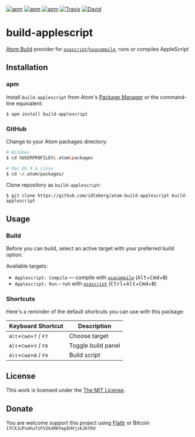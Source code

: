 [![apm](https://img.shields.io/apm/l/build-applescript.svg?style=flat-square)](https://atom.io/packages/build-applescript)
[![apm](https://img.shields.io/apm/v/build-applescript.svg?style=flat-square)](https://atom.io/packages/build-applescript)
[![apm](https://img.shields.io/apm/dm/build-applescript.svg?style=flat-square)](https://atom.io/packages/build-applescript)
[![Travis](https://img.shields.io/travis/idleberg/atom-build-applescript.svg?style=flat-square)](https://travis-ci.org/idleberg/atom-build-applescript)
[![David](https://img.shields.io/david/dev/idleberg/atom-build-applescript.svg?style=flat-square)](https://david-dm.org/idleberg/atom-build-applescript#info=dependencies)

# build-applescript

[Atom Build](https://atombuild.github.io/) provider for [`osascript`][osascript]/[`osacompile`](https://developer.apple.com/library/mac/documentation/Darwin/Reference/ManPages/man1/osacompile.1.html), runs or compiles AppleScript

## Installation

### apm

Install `build-applescript` from Atom's [Package Manager](http://flight-manual.atom.io/using-atom/sections/atom-packages/) or the command-line equivalent:

`$ apm install build-applescript`

### GitHub

Change to your Atom packages directory:

```bash
# Windows
$ cd %USERPROFILE%\.atom\packages

# Mac OS X & Linux
$ cd ~/.atom/packages/
```

Clone repository as `build-applescript`:

`$ git clone https://github.com/idleberg/atom-build-applescript build-applescript`

## Usage

### Build

Before you can build, select an active target with your preferred build option.

Available targets:

* `Applescript: Compile` — compile with [`osacompile`][osacompile] (<kbd>Alt</kbd>+<kbd>Cmd</kbd>+<kbd>B</kbd>)
* `Applescript: Run` – run with [`osascript`][osascript] (<kbd>Ctrl</kbd>+<kbd>Alt</kbd>+<kbd>Cmd</kbd>+<kbd>B</kbd>)

### Shortcuts

Here's a reminder of the default shortcuts you can use with this package:

| Keyboard Shortcut                                          | Description        |
|------------------------------------------------------------|--------------------|
| <kbd>Alt</kbd>+<kbd>Cmd</kbd>+<kbd>T</kbd> / <kbd>F7</kbd> | Choose target      |
| <kbd>Alt</kbd>+<kbd>Cmd</kbd>+<kbd>V</kbd> / <kbd>F8</kbd> | Toggle build panel |
| <kbd>Alt</kbd>+<kbd>Cmd</kbd>+<kbd>B</kbd> / <kbd>F9</kbd> | Build script       |

## License

This work is licensed under the [The MIT License](LICENSE.md).

## Donate

You are welcome support this project using [Flattr](https://flattr.com/submit/auto?user_id=idleberg&url=https://github.com/idleberg/atom-build-applescript) or Bitcoin `17CXJuPsmhuTzFV2k4RKYwpEHVjskJktRd`

[osascript]: https://developer.apple.com/library/mac/documentation/Darwin/Reference/ManPages/man1/osascript.1.html
[osacompile]: https://developer.apple.com/library/mac/documentation/Darwin/Reference/ManPages/man1/osacompile.1.html